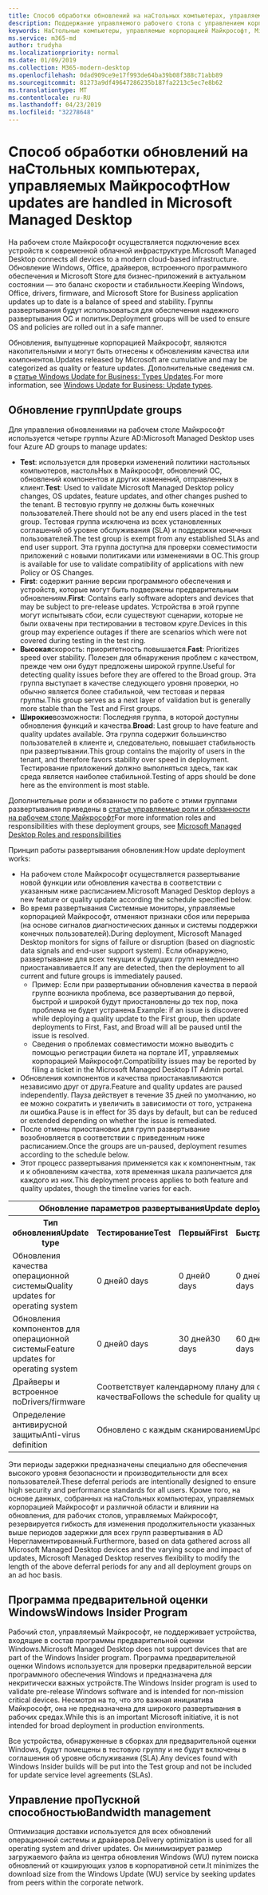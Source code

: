 ```yaml
---
title: Способ обработки обновлений на наСтольных компьютерах, управляемых Майкрософт
description: Поддержание управляемого рабочего стола с управлением корпорацией Майкрософт — это баланс скорости и стабильности.
keywords: НаСтольные компьютеры, управляемые корпорацией Майкрософт, Microsoft 365, служба, документация
ms.service: m365-md
author: trudyha
ms.localizationpriority: normal
ms.date: 01/09/2019
ms.collection: M365-modern-desktop
ms.openlocfilehash: 0dad909ce9e17f993de64ba39b08f388c71abb89
ms.sourcegitcommit: 81273a9df49647286235b187fa2213c5ec7e8b62
ms.translationtype: MT
ms.contentlocale: ru-RU
ms.lasthandoff: 04/23/2019
ms.locfileid: "32278648"
---
```

# <a name="how-updates-are-handled-in-microsoft-managed-desktop"></a><span data-ttu-id="d649f-104">Способ обработки обновлений на наСтольных компьютерах, управляемых Майкрософт</span><span class="sxs-lookup"><span data-stu-id="d649f-104">How updates are handled in Microsoft Managed Desktop</span></span>


<!--This topic is the target for a "Learn more" link in the Admin Portal (aka.ms/update-rings); do not delete.-->

<!--Update management -->

<span data-ttu-id="d649f-105">На рабочем столе Майкрософт осуществляется подключение всех устройств к современной облачной инфраструктуре.</span><span class="sxs-lookup"><span data-stu-id="d649f-105">Microsoft Managed Desktop connects all devices to a modern cloud-based infrastructure.</span></span> <span data-ttu-id="d649f-106">Обновление Windows, Office, драйверов, встроенного программного обеспечения и Microsoft Store для бизнес-приложений в актуальном состоянии — это баланс скорости и стабильности.</span><span class="sxs-lookup"><span data-stu-id="d649f-106">Keeping Windows, Office, drivers, firmware, and Microsoft Store for Business application updates up to date is a balance of speed and stability.</span></span> <span data-ttu-id="d649f-107">Группы развертывания будут использоваться для обеспечения надежного развертывания ОС и политик.</span><span class="sxs-lookup"><span data-stu-id="d649f-107">Deployment groups will be used to ensure OS and policies are rolled out in a safe manner.</span></span> 

<span data-ttu-id="d649f-108">Обновления, выпущенные корпорацией Майкрософт, являются накопительными и могут быть отнесены к обновлениям качества или компонентов.</span><span class="sxs-lookup"><span data-stu-id="d649f-108">Updates released by Microsoft are cumulative and may be categorized as quality or feature updates.</span></span>
<span data-ttu-id="d649f-109">Дополнительные сведения см. в [статье Windows Update for Business: Types Updates](https://docs.microsoft.com/windows/deployment/update/waas-manage-updates-wufb#update-types).</span><span class="sxs-lookup"><span data-stu-id="d649f-109">For more information, see [Windows Update for Business: Update types](https://docs.microsoft.com/windows/deployment/update/waas-manage-updates-wufb#update-types).</span></span> 

## <a name="update-groups"></a><span data-ttu-id="d649f-110">Обновление групп</span><span class="sxs-lookup"><span data-stu-id="d649f-110">Update groups</span></span>

<span data-ttu-id="d649f-111">Для управления обновлениями на рабочем столе Майкрософт используется четыре группы Azure AD:</span><span class="sxs-lookup"><span data-stu-id="d649f-111">Microsoft Managed Desktop uses four Azure AD groups to manage updates:</span></span>

- <span data-ttu-id="d649f-112">**Test**: используется для проверки изменений политики настольных компьютеров, настольНых в Майкрософт, обновлений ОС, обновлений компонентов и других изменений, отправленных в клиент.</span><span class="sxs-lookup"><span data-stu-id="d649f-112">**Test**: Used to validate Microsoft Managed Desktop policy changes, OS updates, feature updates, and other changes pushed to the tenant.</span></span> <span data-ttu-id="d649f-113">В тестовую группу не должны быть конечных пользователей.</span><span class="sxs-lookup"><span data-stu-id="d649f-113">There should not be any end users placed in the test group.</span></span> <span data-ttu-id="d649f-114">Тестовая группа исключена из всех установленных соглашений об уровне обслуживания (SLA) и поддержки конечных пользователей.</span><span class="sxs-lookup"><span data-stu-id="d649f-114">The test group is exempt from any established SLAs and end user support.</span></span> <span data-ttu-id="d649f-115">Эта группа доступна для проверки совместимости приложений с новыми политиками или изменениями в ОС.</span><span class="sxs-lookup"><span data-stu-id="d649f-115">This group is available for use to validate compatibility of applications with new Policy or OS Changes.</span></span>  
- <span data-ttu-id="d649f-116">**First**: содержит ранние версии программного обеспечения и устройств, которые могут быть подвержены предварительным обновлениям.</span><span class="sxs-lookup"><span data-stu-id="d649f-116">**First**: Contains early software adopters and devices that may be subject to pre-release updates.</span></span> <span data-ttu-id="d649f-117">Устройства в этой группе могут испытывать сбои, если существуют сценарии, которые не были охвачены при тестировании в тестовом круге.</span><span class="sxs-lookup"><span data-stu-id="d649f-117">Devices in this group may experience outages if there are scenarios which were not covered during testing in the test ring.</span></span>
- <span data-ttu-id="d649f-118">**Высокая**скорость: приоритетность повышается.</span><span class="sxs-lookup"><span data-stu-id="d649f-118">**Fast**: Prioritizes speed over stability.</span></span> <span data-ttu-id="d649f-119">Полезен для обнаружения проблем с качеством, прежде чем они будут предложены широкой группе.</span><span class="sxs-lookup"><span data-stu-id="d649f-119">Useful for detecting quality issues before they are offered to the Broad group.</span></span> <span data-ttu-id="d649f-120">Эта группа выступает в качестве следующего уровня проверки, но обычно является более стабильной, чем тестовая и первая группы.</span><span class="sxs-lookup"><span data-stu-id="d649f-120">This group serves as a next layer of validation but is generally more stable than the Test and First groups.</span></span> 
- <span data-ttu-id="d649f-121">**Широкие**возможности: Последняя группа, в которой доступны обновления функций и качества.</span><span class="sxs-lookup"><span data-stu-id="d649f-121">**Broad**: Last group to have feature and quality updates available.</span></span> <span data-ttu-id="d649f-122">Эта группа содержит большинство пользователей в клиенте и, следовательно, повышает стабильность при развертывании.</span><span class="sxs-lookup"><span data-stu-id="d649f-122">This group contains the majority of users in the tenant, and therefore favors stability over speed in deployment.</span></span> <span data-ttu-id="d649f-123">Тестирование приложений должно выполняться здесь, так как среда является наиболее стабильной.</span><span class="sxs-lookup"><span data-stu-id="d649f-123">Testing of apps should be done here as the environment is most stable.</span></span> 

<span data-ttu-id="d649f-124">Дополнительные роли и обязанности по работе с этими группами развертывания приведены в [статье управляемые роли и обязанности на рабочем столе Майкрософт](../intro/roles-and-responsibilities.md)</span><span class="sxs-lookup"><span data-stu-id="d649f-124">For more information roles and responsibilities with these deployment groups, see [Microsoft Managed Desktop Roles and responsibilities](../intro/roles-and-responsibilities.md)</span></span>

<span data-ttu-id="d649f-125">Принцип работы развертывания обновления:</span><span class="sxs-lookup"><span data-stu-id="d649f-125">How update deployment works:</span></span>
- <span data-ttu-id="d649f-126">На рабочем столе Майкрософт осуществляется развертывание новой функции или обновления качества в соответствии с указанным ниже расписанием.</span><span class="sxs-lookup"><span data-stu-id="d649f-126">Microsoft Managed Desktop deploys a new feature or quality update according the schedule specified below.</span></span>
- <span data-ttu-id="d649f-127">Во время развертывания Системные мониторы, управляемые корпорацией Майкрософт, отменяют признаки сбоя или перерыва (на основе сигналов диагностических данных и системы поддержки конечных пользователей).</span><span class="sxs-lookup"><span data-stu-id="d649f-127">During deployment, Microsoft Managed Desktop monitors for signs of failure or disruption (based on diagnostic data signals and end-user support system).</span></span> <span data-ttu-id="d649f-128">Если обнаружено, развертывание для всех текущих и будущих групп немедленно приостанавливается.</span><span class="sxs-lookup"><span data-stu-id="d649f-128">If any are detected, then the deployment to all current and future groups is immediately paused.</span></span>
    - <span data-ttu-id="d649f-129">Пример: Если при развертывании обновления качества в первой группе возникла проблема, все развертывания до первой, быстрой и широкой будут приостановлены до тех пор, пока проблема не будет устранена.</span><span class="sxs-lookup"><span data-stu-id="d649f-129">Example: if an issue is discovered while deploying a quality update to the First group, then update deployments to First, Fast, and Broad will all be paused until the issue is resolved.</span></span>
    - <span data-ttu-id="d649f-130">Сведения о проблемах совместимости можно выводить с помощью регистрации билета на портале ИТ, управляемых корпорацией Майкрософт.</span><span class="sxs-lookup"><span data-stu-id="d649f-130">Compatibility issues may be reported by filing a ticket in the Microsoft Managed Desktop IT Admin portal.</span></span>
- <span data-ttu-id="d649f-131">Обновления компонентов и качества приостанавливаются независимо друг от друга.</span><span class="sxs-lookup"><span data-stu-id="d649f-131">Feature and quality updates are paused independently.</span></span> <span data-ttu-id="d649f-132">Пауза действует в течение 35 дней по умолчанию, но ее можно сократить и увеличить в зависимости от того, устранена ли ошибка.</span><span class="sxs-lookup"><span data-stu-id="d649f-132">Pause is in effect for 35 days by default, but can be reduced or extended depending on whether the issue is remediated.</span></span>
- <span data-ttu-id="d649f-133">После отмены приостановки для групп развертывание возобновляется в соответствии с приведенным ниже расписанием.</span><span class="sxs-lookup"><span data-stu-id="d649f-133">Once the groups are un-paused, deployment resumes according to the schedule below.</span></span>
- <span data-ttu-id="d649f-134">Этот процесс развертывания применяется как к компонентным, так и к обновлениям качества, хотя временная шкала различается для каждого из них.</span><span class="sxs-lookup"><span data-stu-id="d649f-134">This deployment process applies to both feature and quality updates, though the timeline varies for each.</span></span>

<table>
<tr><th colspan="5"><span data-ttu-id="d649f-135">Обновление параметров развертывания</span><span class="sxs-lookup"><span data-stu-id="d649f-135">Update deployment settings</span></span></th></tr>
<tr><th><span data-ttu-id="d649f-136">Тип обновления</span><span class="sxs-lookup"><span data-stu-id="d649f-136">Update type</span></span></th><th><span data-ttu-id="d649f-137">Тестирование</span><span class="sxs-lookup"><span data-stu-id="d649f-137">Test</span></span></th><th><span data-ttu-id="d649f-138">Первый</span><span class="sxs-lookup"><span data-stu-id="d649f-138">First</span></span></th><th><span data-ttu-id="d649f-139">Быстро</span><span class="sxs-lookup"><span data-stu-id="d649f-139">Fast</span></span></th><th><span data-ttu-id="d649f-140">Общие</span><span class="sxs-lookup"><span data-stu-id="d649f-140">Broad</span></span></th></tr>
<tr><td><span data-ttu-id="d649f-141">Обновления качества операционной системы</span><span class="sxs-lookup"><span data-stu-id="d649f-141">Quality updates for operating system</span></span></td><td><span data-ttu-id="d649f-142">0 дней</span><span class="sxs-lookup"><span data-stu-id="d649f-142">0 days</span></span></td><td><span data-ttu-id="d649f-143">0 дней</span><span class="sxs-lookup"><span data-stu-id="d649f-143">0 days</span></span></td><td><span data-ttu-id="d649f-144">0 дней</span><span class="sxs-lookup"><span data-stu-id="d649f-144">0 days</span></span></td><td><span data-ttu-id="d649f-145">за 3 дня;</span><span class="sxs-lookup"><span data-stu-id="d649f-145">3 days</span></span></td></tr>
<tr><td><span data-ttu-id="d649f-146">Обновления компонентов для операционной системы</span><span class="sxs-lookup"><span data-stu-id="d649f-146">Feature updates for operating system</span></span></td><td><span data-ttu-id="d649f-147">0 дней</span><span class="sxs-lookup"><span data-stu-id="d649f-147">0 days</span></span></td><td><span data-ttu-id="d649f-148">30 дней</span><span class="sxs-lookup"><span data-stu-id="d649f-148">30 days</span></span></td><td><span data-ttu-id="d649f-149">60 дней.</span><span class="sxs-lookup"><span data-stu-id="d649f-149">60 days</span></span></td><td><span data-ttu-id="d649f-150">90 дней</span><span class="sxs-lookup"><span data-stu-id="d649f-150">90 days</span></span></td></tr>
<tr><td><span data-ttu-id="d649f-151">Драйверы и встроенное по</span><span class="sxs-lookup"><span data-stu-id="d649f-151">Drivers/firmware</span></span></td><td colspan="4"><span data-ttu-id="d649f-152">Соответствует календарному плану для обновлений качества</span><span class="sxs-lookup"><span data-stu-id="d649f-152">Follows the schedule for quality updates</span></span></td></tr>
<tr><td><span data-ttu-id="d649f-153">Определение антивирусной защиты</span><span class="sxs-lookup"><span data-stu-id="d649f-153">Anti-virus definition</span></span></td><td colspan="4"><span data-ttu-id="d649f-154">Обновлено с каждым сканированием</span><span class="sxs-lookup"><span data-stu-id="d649f-154">Updated with each scan</span></span></td></tr>
</table>

<span data-ttu-id="d649f-155">Эти периоды задержки предназначены специально для обеспечения высокого уровня безопасности и производительности для всех пользователей.</span><span class="sxs-lookup"><span data-stu-id="d649f-155">These deferral periods are intentionally designed to ensure high security and performance standards for all users.</span></span> <span data-ttu-id="d649f-156">Кроме того, на основе данных, собранных на наСтольных компьютерах, управляемых корпорацией Майкрософт и различной области и влиянии на обновления, для рабочих столов, управляемых Майкрософт, резервируется гибкость для изменения продолжительности указанных выше периодов задержки для всех групп развертывания в AD Нерегламентированный.</span><span class="sxs-lookup"><span data-stu-id="d649f-156">Furthermore, based on data gathered across all Microsoft Managed Desktop devices and the varying scope and impact of updates, Microsoft Managed Desktop reserves flexibility to modify the length of the above deferral periods for any and all deployment groups on an ad hoc basis.</span></span>

## <a name="windows-insider-program"></a><span data-ttu-id="d649f-157">Программа предварительной оценки Windows</span><span class="sxs-lookup"><span data-stu-id="d649f-157">Windows Insider Program</span></span>

<span data-ttu-id="d649f-158">Рабочий стол, управляемый Майкрософт, не поддерживает устройства, входящие в состав программы предварительной оценки Windows.</span><span class="sxs-lookup"><span data-stu-id="d649f-158">Microsoft Managed Desktop does not support devices that are part of the Windows Insider program.</span></span> <span data-ttu-id="d649f-159">Программа предварительной оценки Windows используется для проверки предварительной версии программного обеспечения Windows и предназначена для некритически важных устройств.</span><span class="sxs-lookup"><span data-stu-id="d649f-159">The Windows Insider program is used to validate pre-release Windows software and is intended for non-mission critical devices.</span></span> <span data-ttu-id="d649f-160">Несмотря на то, что это важная инициатива Майкрософт, она не предназначена для широкого развертывания в рабочих средах.</span><span class="sxs-lookup"><span data-stu-id="d649f-160">While this is an important Microsoft initiative, it is not intended for broad deployment in production environments.</span></span> 

<span data-ttu-id="d649f-161">Все устройства, обнаруженные в сборках для предварительной оценки Windows, будут помещены в тестовую группу и не будут включены в соглашения об уровне обслуживания (SLA).</span><span class="sxs-lookup"><span data-stu-id="d649f-161">Any devices found with Windows Insider builds will be put into the Test group and not be included for update service level agreements (SLAs).</span></span>

## <a name="bandwidth-management"></a><span data-ttu-id="d649f-162">Управление проПускной способностью</span><span class="sxs-lookup"><span data-stu-id="d649f-162">Bandwidth management</span></span>

<span data-ttu-id="d649f-163">Оптимизация доставки используется для всех обновлений операционной системы и драйверов.</span><span class="sxs-lookup"><span data-stu-id="d649f-163">Delivery optimization is used for all operating system and driver updates.</span></span> <span data-ttu-id="d649f-164">Он минимизирует размер загружаемого файла из центра обновления Windows (WU) путем поиска обновлений от кэширующих узлов в корпоративной сети.</span><span class="sxs-lookup"><span data-stu-id="d649f-164">It minimizes the download size from the Windows Update (WU) service by seeking updates from peers within the corporate network.</span></span>


